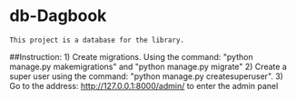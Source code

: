 ﻿# db-Dagbook
    This project is a database for the library.


##Instruction:
    1) Сreate migrations. Using the command: "python manage.py makemigrations" and "python manage.py migrate"
    2) Create a super user using the command: "python manage.py createsuperuser".
    3) Go to the address: http://127.0.0.1:8000/admin/  to enter the admin panel
